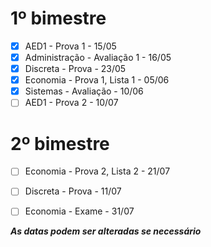 # 1º bimestre
- [x] AED1 - Prova 1 - 15/05
- [x] Administração - Avaliação 1 - 16/05
- [x] Discreta - Prova - 23/05
- [x] Economia - Prova 1, Lista 1 - 05/06
- [x] Sistemas - Avaliação - 10/06
- [ ] AED1 - Prova 2 - 10/07

# 2º bimestre
- [ ] Economia - Prova 2, Lista 2 - 21/07
- [ ] Discreta - Prova - 11/07

- [ ] Economia - Exame - 31/07

***As datas podem ser alteradas se necessário***
